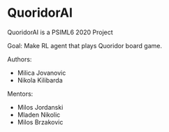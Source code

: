 # QuoridorAI

QuoridorAI is a PSIML6 2020 Project

Goal: Make RL agent that plays Quoridor board game.

Authors: 
- Milica Jovanovic
- Nikola Kilibarda

Mentors: 
- Milos Jordanski
- Mladen Nikolic
- Milos Brzakovic
